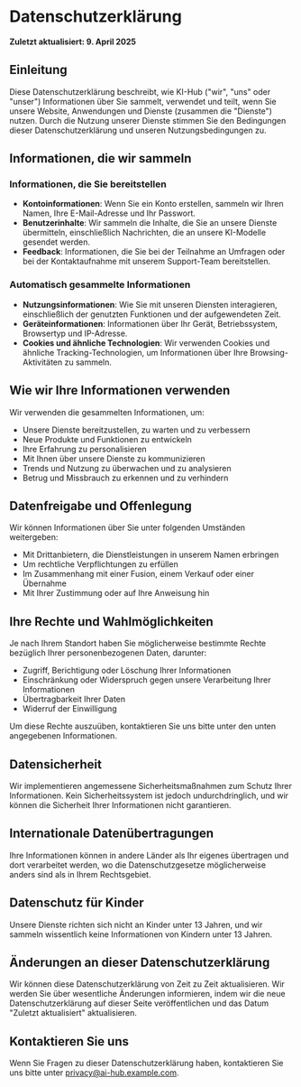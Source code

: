 # Datenschutzerklärung

**Zuletzt aktualisiert: 9. April 2025**

## Einleitung

Diese Datenschutzerklärung beschreibt, wie KI-Hub ("wir", "uns" oder "unser") Informationen über Sie sammelt, verwendet und teilt, wenn Sie unsere Website, Anwendungen und Dienste (zusammen die "Dienste") nutzen. Durch die Nutzung unserer Dienste stimmen Sie den Bedingungen dieser Datenschutzerklärung und unseren Nutzungsbedingungen zu.

## Informationen, die wir sammeln

### Informationen, die Sie bereitstellen

- **Kontoinformationen**: Wenn Sie ein Konto erstellen, sammeln wir Ihren Namen, Ihre E-Mail-Adresse und Ihr Passwort.
- **Benutzerinhalte**: Wir sammeln die Inhalte, die Sie an unsere Dienste übermitteln, einschließlich Nachrichten, die an unsere KI-Modelle gesendet werden.
- **Feedback**: Informationen, die Sie bei der Teilnahme an Umfragen oder bei der Kontaktaufnahme mit unserem Support-Team bereitstellen.

### Automatisch gesammelte Informationen

- **Nutzungsinformationen**: Wie Sie mit unseren Diensten interagieren, einschließlich der genutzten Funktionen und der aufgewendeten Zeit.
- **Geräteinformationen**: Informationen über Ihr Gerät, Betriebssystem, Browsertyp und IP-Adresse.
- **Cookies und ähnliche Technologien**: Wir verwenden Cookies und ähnliche Tracking-Technologien, um Informationen über Ihre Browsing-Aktivitäten zu sammeln.

## Wie wir Ihre Informationen verwenden

Wir verwenden die gesammelten Informationen, um:

- Unsere Dienste bereitzustellen, zu warten und zu verbessern
- Neue Produkte und Funktionen zu entwickeln
- Ihre Erfahrung zu personalisieren
- Mit Ihnen über unsere Dienste zu kommunizieren
- Trends und Nutzung zu überwachen und zu analysieren
- Betrug und Missbrauch zu erkennen und zu verhindern

## Datenfreigabe und Offenlegung

Wir können Informationen über Sie unter folgenden Umständen weitergeben:

- Mit Drittanbietern, die Dienstleistungen in unserem Namen erbringen
- Um rechtliche Verpflichtungen zu erfüllen
- Im Zusammenhang mit einer Fusion, einem Verkauf oder einer Übernahme
- Mit Ihrer Zustimmung oder auf Ihre Anweisung hin

## Ihre Rechte und Wahlmöglichkeiten

Je nach Ihrem Standort haben Sie möglicherweise bestimmte Rechte bezüglich Ihrer personenbezogenen Daten, darunter:

- Zugriff, Berichtigung oder Löschung Ihrer Informationen
- Einschränkung oder Widerspruch gegen unsere Verarbeitung Ihrer Informationen
- Übertragbarkeit Ihrer Daten
- Widerruf der Einwilligung

Um diese Rechte auszuüben, kontaktieren Sie uns bitte unter den unten angegebenen Informationen.

## Datensicherheit

Wir implementieren angemessene Sicherheitsmaßnahmen zum Schutz Ihrer Informationen. Kein Sicherheitssystem ist jedoch undurchdringlich, und wir können die Sicherheit Ihrer Informationen nicht garantieren.

## Internationale Datenübertragungen

Ihre Informationen können in andere Länder als Ihr eigenes übertragen und dort verarbeitet werden, wo die Datenschutzgesetze möglicherweise anders sind als in Ihrem Rechtsgebiet.

## Datenschutz für Kinder

Unsere Dienste richten sich nicht an Kinder unter 13 Jahren, und wir sammeln wissentlich keine Informationen von Kindern unter 13 Jahren.

## Änderungen an dieser Datenschutzerklärung

Wir können diese Datenschutzerklärung von Zeit zu Zeit aktualisieren. Wir werden Sie über wesentliche Änderungen informieren, indem wir die neue Datenschutzerklärung auf dieser Seite veröffentlichen und das Datum "Zuletzt aktualisiert" aktualisieren.

## Kontaktieren Sie uns

Wenn Sie Fragen zu dieser Datenschutzerklärung haben, kontaktieren Sie uns bitte unter privacy@ai-hub.example.com.
